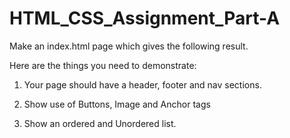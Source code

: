 # HTML_CSS_Assignment_Part-A

Make an index.html page which gives the following result.

Here are the things you need to demonstrate:

1. Your page should have a header, footer and nav sections.

2. Show use of Buttons, Image and Anchor tags

3. Show an ordered and Unordered list.
